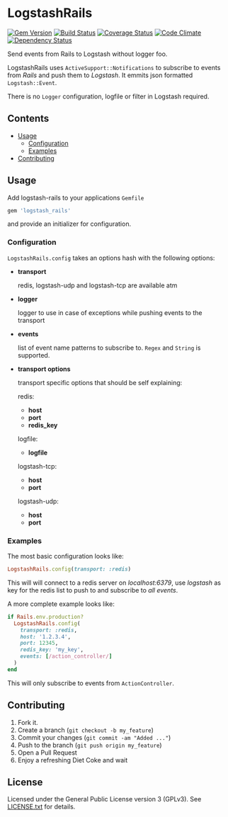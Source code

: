 # LogstashRails
[![Gem Version](https://badge.fury.io/rb/logstash_rails.png)](http://badge.fury.io/rb/logstash_rails)
[![Build Status](https://secure.travis-ci.org/cmertz/logstash_rails.png)](http://travis-ci.org/cmertz/logstash_rails)
[![Coverage Status](https://coveralls.io/repos/cmertz/logstash_rails/badge.png)](https://coveralls.io/r/cmertz/logstash_rails)
[![Code Climate](https://codeclimate.com/github/cmertz/logstash_rails.png)](https://codeclimate.com/github/cmertz/logstash_rails)
[![Dependency Status](https://gemnasium.com/cmertz/logstash_rails.png)](https://gemnasium.com/cmertz/logstash_rails)

Send events from Rails to Logstash without logger foo.

LogstashRails uses `ActiveSupport::Notifications` to subscribe to events from *Rails* and push them to *Logstash*.
It emmits json formatted `Logstash::Event`.

There is no `Logger` configuration, logfile or filter in Logstash required.

## Contents

* [Usage](#usage)
    * [Configuration](#configurtion)
    * [Examples](#examples)
* [Contributing](#contributing)


## Usage

Add logstash-rails to your applications `Gemfile`

```ruby
gem 'logstash_rails'
```

and provide an initializer for configuration.


### Configuration

`LogstashRails.config` takes an options hash with the following options:

* __transport__

  redis, logstash-udp and logstash-tcp are available atm

* __logger__

  logger to use in case of exceptions while pushing events to the transport

* __events__

  list of event name patterns to subscribe to. `Regex` and `String` is
  supported.

* __transport options__

  transport specific options that should be self explaining:

  redis:
  
  * __host__
  * __port__
  * __redis_key__
  
  logfile:

  * __logfile__
  
  logstash-tcp:

  * __host__
  * __port__
  
  logstash-udp:

  * __host__
  * __port__


### Examples

The most basic configuration looks like:

```ruby
LogstashRails.config(transport: :redis)
```

This will will connect to a redis server on _localhost:6379_, use _logstash_ as
key for the redis list to push to and subscribe to _all events_.

A more complete example looks like:

```ruby
if Rails.env.production?
  LogstashRails.config(
    transport: :redis,
    host: '1.2.3.4',
    port: 12345,
    redis_key: 'my_key',
    events: [/action_controller/]
  )
end
```

This will only subscribe to events from `ActionController`.


## Contributing

1. Fork it.
2. Create a branch (`git checkout -b my_feature`)
3. Commit your changes (`git commit -am "Added ..."`)
4. Push to the branch (`git push origin my_feature`)
5. Open a Pull Request
6. Enjoy a refreshing Diet Coke and wait

## License

Licensed under the General Public License version 3 (GPLv3). See [LICENSE.txt](/LICENSE.txt) for details.
